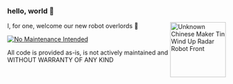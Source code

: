 ### hello, world 👋

<a title="D J Shin, CC BY-SA 3.0 &lt;https://creativecommons.org/licenses/by-sa/3.0&gt;, via Wikimedia Commons" href="https://commons.wikimedia.org/wiki/File:Unknown_Chinese_Maker_Tin_Wind_Up_Radar_Robot_Front.jpg"><img width="128" align="right" alt="Unknown Chinese Maker Tin Wind Up Radar Robot Front" src="https://upload.wikimedia.org/wikipedia/commons/thumb/6/64/Unknown_Chinese_Maker_Tin_Wind_Up_Radar_Robot_Front.jpg/128px-Unknown_Chinese_Maker_Tin_Wind_Up_Radar_Robot_Front.jpg"></a>

I, for one, welcome our new robot overlords 🤖

[![No Maintenance Intended](https://unmaintained.tech/badge.svg)](https://unmaintained.tech/)

All code is provided as-is, is not actively maintained and WITHOUT WARRANTY OF ANY KIND

<!--
**robo9k/robo9k** is a ✨ _special_ ✨ repository because its `README.md` (this file) appears on your GitHub profile.

Here are some ideas to get you started:

- 🔭 I’m currently working on ...
- 🌱 I’m currently learning ...
- 👯 I’m looking to collaborate on ...
- 🤔 I’m looking for help with ...
- 💬 Ask me about ...
- 📫 How to reach me: ...
- 😄 Pronouns: ...
- ⚡ Fun fact: ...
-->

